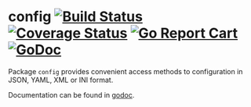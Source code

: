 # config [![Build Status](https://travis-ci.org/lyobzik/config.svg)](https://travis-ci.org/lyobzik/config) [![Coverage Status](https://coveralls.io/repos/github/lyobzik/config/badge.svg?branch=master)](https://coveralls.io/github/lyobzik/config?branch=master) [![Go Report Cart](https://goreportcard.com/badge/lyobzik/config)](https://goreportcard.com/report/lyobzik/config) [![GoDoc](https://godoc.org/gopkg.in/lyobzik/config.v0?status.png)](https://godoc.org/gopkg.in/lyobzik/config.v0)
Package `config` provides convenient access methods to configuration in JSON, YAML, XML or INI format.

Documentation can be found in [godoc](https://godoc.org/gopkg.in/lyobzik/config.v0).